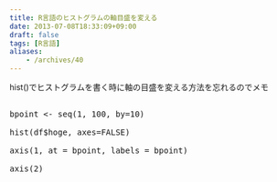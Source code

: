```yaml
---
title: R言語のヒストグラムの軸目盛を変える
date: 2013-07-08T18:33:09+09:00
draft: false
tags: [R言語]
aliases:
    - /archives/40
---
```


hist()でヒストグラムを書く時に軸の目盛を変える方法を忘れるのでメモ

<pre>
bpoint <- seq(1, 100, by=10)
hist(df$hoge, axes=FALSE)
axis(1, at = bpoint, labels = bpoint)
axis(2)
</pre>

